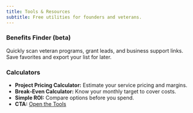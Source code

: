```yaml
---
title: Tools & Resources
subtitle: Free utilities for founders and veterans.
---
```

### Benefits Finder (beta)
Quickly scan veteran programs, grant leads, and business support links. Save
favorites and export your list for later.
### Calculators
- **Project Pricing Calculator:** Estimate your service pricing and margins.
- **Break‑Even Calculator:** Know your monthly target to cover costs.
- **Simple ROI:** Compare options before you spend.
- **CTA:** [Open the Tools](/tools/)